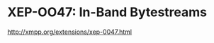 XEP-OO47: In-Band Bytestreams
=============================

http://xmpp.org/extensions/xep-0047.html
